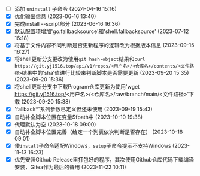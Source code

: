 - [ ] 添加 `uninstall` 子命令 (2024-04-16 15:16)
- [X] 优化输出信息 (2023-06-16 13:40)
- [X] 完成install --script部分 (2023-06-16 16:36)
- [X] 默认配置项增加'go.fallbacksource'和'shell.fallbacksource' (2023-07-12 16:18)
- [X] 将基于文件内容不同判断是否更新程序的逻辑改为根据版本信息 (2023-09-15 16:27)
- [X] 将shell更新分支更改为使用`git hash-object`结果和`curl https://git.yj1516.top/api/v1/repos/<用户名>/<仓库名>/contents/<文件路径>`结果中的'sha'值进行比较来判断脚本是否需要更新 (2023-09-20 15:35) (2023-09-20 15:36)
- [X] 将shell更新分支中下载Program仓库更新为使用'wget https://git.yj1516.top/<用户名>/<仓库名>/raw/branch/main/<文件路径>'下载 (2023-09-20 15:38)
- [X] 'fallback*'系列参数已定义但还未使用 (2023-09-19 15:43)
- [X] 自动补全脚本位置在变量$fpath中 (2023-10-10 19:38)
- [X] 代理默认为空 (2023-10-18 09:00)
- [X] 自动补全脚本位置完善（给定一个列表依次判断是否存在） (2023-10-18 09:01)
- [X] 使`install`子命令适配Windows，`setup`子命令提示不支持Windows (2023-11-13 16:23)
- [X] 优先安装Github Release里打包好的程序，其次使用Github仓库代码下载编译安装，Gitea作为最后的备用 (2023-11-22 10:11)
